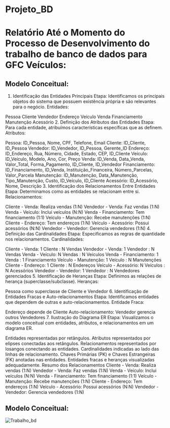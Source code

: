 # Projeto_BD

# Relatório Até o Momento do Processo de Desenvolvimento do trabalho de banco de dados para GFC Veículos:

## Modelo Conceitual:

1. Identificação das Entidades Principais
Etapa: Identificamos os principais objetos do sistema que possuem existência própria e são relevantes para o negócio.
Entidades:

Pessoa
Cliente
Vendedor
Endereço
Veículo
Venda
Financiamento
Manutenção
Acessório
2. Definição dos Atributos das Entidades
Etapa: Para cada entidade, atribuímos características específicas que as definem.
Atributos:

Pessoa: ID_Pessoa, Nome, CPF, Telefone, Email
Cliente: ID_Cliente, ID_Pessoa
Vendedor: ID_Vendedor, ID_Pessoa, Gerente_ID
Endereço: ID_Endereço, Rua, Número, Cidade, Estado, CEP, ID_Cliente
Veículo: ID_Veículo, Modelo, Ano, Cor, Preço
Venda: ID_Venda, Data_Venda, Valor_Total, Forma_Pagamento, ID_Cliente, ID_Vendedor
Financiamento: ID_Financiamento, ID_Venda, Instituição_Financeira, Número_Parcelas, Valor_Parcela
Manutenção: ID_Manutenção, Data_Manutenção, Tipo_Manutenção, Custo, ID_Veículo, ID_Cliente
Acessório: ID_Acessório, Nome, Descrição
3. Identificação dos Relacionamentos Entre Entidades
Etapa: Determinamos como as entidades se relacionam entre si.
Relacionamentos:

Cliente - Venda: Realiza vendas (1:N)
Vendedor - Venda: Faz vendas (1:N)
Venda - Veículo: Inclui veículos (N:N)
Venda - Financiamento: Tem financiamento (1:1)
Veículo - Manutenção: Recebe manutenções (1:N)
Cliente - Endereço: Tem endereços (1:N)
Veículo - Acessório: Possui acessórios (N:N)
Vendedor - Vendedor: Gerencia vendedores (1:N)
4. Definição das Cardinalidades
Etapa: Especificamos as regras de quantidade nos relacionamentos.
Cardinalidades:

Cliente - Venda: 1 Cliente : N Vendas
Vendedor - Venda: 1 Vendedor : N Vendas
Venda - Veículo: N Vendas : N Veículos
Venda - Financiamento: 1 Venda : 1 Financiamento
Veículo - Manutenção: 1 Veículo : N Manutenções
Cliente - Endereço: 1 Cliente : N Endereços
Veículo - Acessório: N Veículos : N Acessórios
Vendedor - Vendedor: 1 Vendedor : N Vendedores gerenciados
5. Identificação de Heranças
Etapa: Definimos as relações de herança (superclasse/subclasse).
Heranças:

Pessoa como superclasse de Cliente e Vendedor
6. Identificação de Entidades Fracas e Auto-relacionamentos
Etapa: Identificamos entidades que dependem de outras e auto-relacionamentos.
Entidade Fraca:

Endereço depende de Cliente
Auto-relacionamento:
Vendedor gerencia outros Vendedores
7. Ilustração do Diagrama ER
Etapa: Visualizamos o modelo conceitual com entidades, atributos, e relacionamentos em um diagrama ER.

Entidades representadas por retângulos.
Atributos representados por elipses conectadas aos retângulos.
Relacionamentos representados por losangos conectando as entidades.
Cardinalidades indicadas ao lado das linhas de relacionamento.
Chaves Primárias (PK) e Chaves Estrangeiras (FK) anotadas nas entidades.
Entidades fracas e heranças visualizadas adequadamente.
Resumo dos Relacionamentos
Cliente - Venda: Realiza vendas (1:N)
Vendedor - Venda: Faz vendas (1:N)
Venda - Veículo: Inclui veículos (N:N)
Venda - Financiamento: Tem financiamento (1:1)
Veículo - Manutenção: Recebe manutenções (1:N)
Cliente - Endereço: Tem endereços (1:N)
Veículo - Acessório: Possui acessórios (N:N)
Vendedor - Vendedor: Gerencia vendedores (1:N)


## Modelo Conceitual:

![Trabalho_bd](https://github.com/Craudi01/Projeto_BD/assets/152215002/9ae01cbf-d01d-4ad9-858c-af358b98779f)

